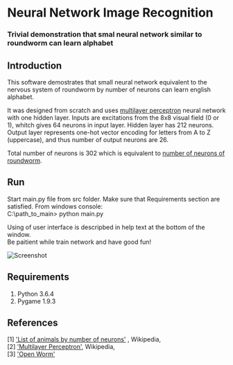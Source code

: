 # Neural Network Image Recognition
### Trivial demonstration that smal neural network similar to roundworm can learn alphabet

## Introduction
This software demostrates that small neural network equivalent to the nervous system of roundworm by number of neurons 
can learn english alphabet. 

It was designed from scratch and uses [multilayer perceptron](https://en.wikipedia.org/wiki/Multilayer_perceptron) 
neural network with one hidden layer.
Inputs are excitations from the 8x8 visual field (0 or 1), whitch gives 64 neurons in input layer.
Hidden layer has 212 neurons.
Output layer represents one-hot vector encoding for letters from A to Z (uppercase), and thus number
of output neurons are 26.

Total number of neurons is 302 which is equivalent to [number of neurons of roundworm](https://en.wikipedia.org/wiki/List_of_animals_by_number_of_neurons).



## Run

Start main.py file from src folder. Make sure that Requirements section are satisfied.
From windows console:  
C:\path_to_main> python main.py

Using of user interface is descripbed in help text at the bottom of the window.  
Be paitient while train network and have good fun!

![Screenshot](file://media/NeuralNetworkLetterRecognition.png)


## Requirements

1. Python 3.6.4
2. Pygame 1.9.3


## References
[1] ['List of animals by number of neurons'](https://en.wikipedia.org/wiki/List_of_animals_by_number_of_neurons) , Wikipedia,  
[2] ['Multilayer Perceptron'](https://en.wikipedia.org/wiki/Multilayer_perceptron), Wikipedia,  
[3] ['Open Worm'](http://openworm.org/)
